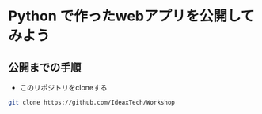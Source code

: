 # Python で作ったwebアプリを公開してみよう

## 公開までの手順
- このリポジトリをcloneする

```zsh
git clone https://github.com/IdeaxTech/Workshop
```

